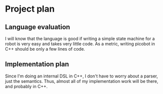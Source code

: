 # Project plan

## Language evaluation

I will know that the language is good if writing a simple state machine for a
robot is very easy and takes very little code. As a metric, writing picobot in
C++ should be only a few lines of code.

## Implementation plan
Since I'm doing an internal DSL in C++, I don't have to worry about a parser,
just the semantics. Thus, almost all of my implementation work will be there,
and probably in C++.
